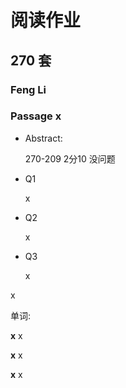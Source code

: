 # 阅读作业

## 270 套

### Feng Li

### Passage x

- Abstract:

  270-209 2分10 没问题

  

  

  

  

- Q1

  x

- Q2

  x

- Q3

  x

x

单词:

**x** x

**x** x

**x** x